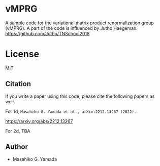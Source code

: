 # vMPRG

A sample code for the variational matrix product renormalization group (vMPRG).
A part of the code is influenced by Jutho Haegeman. https://github.com/Jutho/TNSchool2018

# License

MIT

## Citation

If you write a paper using this code, please cite the following papers as well.

For 1d, `Masahiko G. Yamada et al., arXiv:2212.13267 (2022).`

https://arxiv.org/abs/2212.13267

For 2d, TBA

## Author

* Masahiko G. Yamada